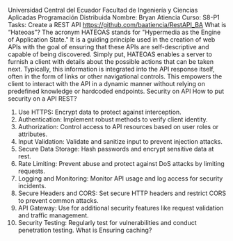 Universidad Central del Ecuador
Facultad de Ingeniería y Ciencias Aplicadas
Programación Distribuida
Nombre: Bryan Atiencia
Curso: S8-P1
Tasks:
Create a REST API
https://github.com/baatiencia/RestAPI_BA
What is “Hateoas”?
The acronym HATEOAS stands for "Hypermedia as the Engine of Application State." It is a guiding principle used in the creation of web APIs with the goal of ensuring that these APIs are self-descriptive and capable of being discovered.
Simply put, HATEOAS enables a server to furnish a client with details about the possible actions that can be taken next. Typically, this information is integrated into the API response itself, often in the form of links or other navigational controls. This empowers the client to interact with the API in a dynamic manner without relying on predefined knowledge or hardcoded endpoints.
Security on API
How to put security on a API REST?
1.	Use HTTPS: Encrypt data to protect against interception.
2.	Authentication: Implement robust methods to verify client identity.
3.	Authorization: Control access to API resources based on user roles or attributes.
4.	Input Validation: Validate and sanitize input to prevent injection attacks.
5.	Secure Data Storage: Hash passwords and encrypt sensitive data at rest.
6.	Rate Limiting: Prevent abuse and protect against DoS attacks by limiting requests.
7.	Logging and Monitoring: Monitor API usage and log access for security incidents.
8.	Secure Headers and CORS: Set secure HTTP headers and restrict CORS to prevent common attacks.
9.	API Gateway: Use for additional security features like request validation and traffic management.
10.	Security Testing: Regularly test for vulnerabilities and conduct penetration testing.
What is Ensuring caching?
